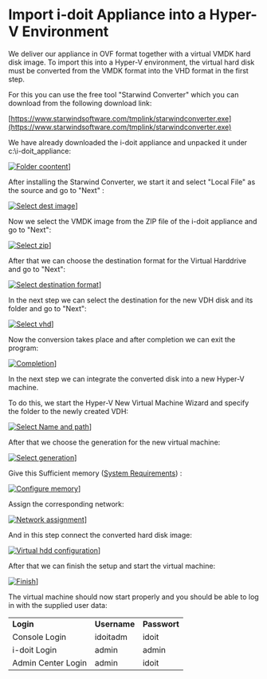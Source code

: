 # Import i-doit Appliance into a Hyper-V Environment

We deliver our appliance in OVF format together with a virtual VMDK hard disk image. To import this into a Hyper-V environment, the virtual hard disk must be converted from the VMDK format into the VHD format in the first step.

For this you can use the free tool "Starwind Converter" which you can download from the following download link:

[https://www.starwindsoftware.com/tmplink/starwindconverter.exe](https://www.starwindsoftware.com/tmplink/starwindconverter.exe)

We have already downloaded the i-doit appliance and unpacked it under c:\\i-doit\_appliance:

[![Folder coontent](../../assets/images/en/installation/manual-installation/virtual-appliance/appliance-hyper-v-import/1-hvi.png)](../../assets/images/en/installation/manual-installation/virtual-appliance/appliance-hyper-v-import/1-hvi.png)]

After installing the Starwind Converter, we start it and select "Local File" as the source and go to "Next" :

[![Select dest image](../../assets/images/en/installation/manual-installation/virtual-appliance/appliance-hyper-v-import/2-hvi.png)](../../assets/images/en/installation/manual-installation/virtual-appliance/appliance-hyper-v-import/2-hvi.png)]

Now we select the VMDK image from the ZIP file of the i-doit appliance and go to "Next":

[![Select zip](../../assets/images/en/installation/manual-installation/virtual-appliance/appliance-hyper-v-import/3-hvi.png)](../../assets/images/en/installation/manual-installation/virtual-appliance/appliance-hyper-v-import/3-hvi.png)]

After that we can choose the destination format for the Virtual Harddrive and go to "Next":

[![Select destination format](../../assets/images/en/installation/manual-installation/virtual-appliance/appliance-hyper-v-import/4-hvi.png)](../../assets/images/en/installation/manual-installation/virtual-appliance/appliance-hyper-v-import/4-hvi.png)]

In the next step we can select the destination for the new VDH disk and its folder and go to "Next":

[![Select vhd](../../assets/images/en/installation/manual-installation/virtual-appliance/appliance-hyper-v-import/5-hvi.png)](../../assets/images/en/installation/manual-installation/virtual-appliance/appliance-hyper-v-import/5-hvi.png)]

Now the conversion takes place and after completion we can exit the program:

[![Completion](../../assets/images/en/installation/manual-installation/virtual-appliance/appliance-hyper-v-import/6-hvi.png)](../../assets/images/en/installation/manual-installation/virtual-appliance/appliance-hyper-v-import/6-hvi.png)]

In the next step we can integrate the converted disk into a new Hyper-V machine.

To do this, we start the Hyper-V New Virtual Machine Wizard and specify the folder to the newly created VDH:

[![Select Name and path](../../assets/images/en/installation/manual-installation/virtual-appliance/appliance-hyper-v-import/7-hvi.png)](../../assets/images/en/installation/manual-installation/virtual-appliance/appliance-hyper-v-import/1-hvi.png)]

After that we choose the generation for the new virtual machine:

[![Select generation](../../assets/images/en/installation/manual-installation/virtual-appliance/appliance-hyper-v-import/8-hvi.png)](../../assets/images/en/installation/manual-installation/virtual-appliance/appliance-hyper-v-import/8-hvi.png)]

Give this Sufficient memory ([System Requirements](../system-requirements.md)) :

[![Configure memory](../../assets/images/en/installation/manual-installation/virtual-appliance/appliance-hyper-v-import/9-hvi.png)](../../assets/images/en/installation/manual-installation/virtual-appliance/appliance-hyper-v-import/9-hvi.png)]

Assign the corresponding network:

[![Network assignment](../../assets/images/en/installation/manual-installation/virtual-appliance/appliance-hyper-v-import/10-hvi.png)](../../assets/images/en/installation/manual-installation/virtual-appliance/appliance-hyper-v-import/10-hvi.png)]

And in this step connect the converted hard disk image:

[![Virtual hdd configuration](../../assets/images/en/installation/manual-installation/virtual-appliance/appliance-hyper-v-import/11-hvi.png)](../../assets/images/en/installation/manual-installation/virtual-appliance/appliance-hyper-v-import/11-hvi.png)]

After that we can finish the setup and start the virtual machine:

[![Finish](../../assets/images/en/installation/manual-installation/virtual-appliance/appliance-hyper-v-import/12-hvi.png)](../../assets/images/en/installation/manual-installation/virtual-appliance/appliance-hyper-v-import/12-hvi.png)]

The virtual machine should now start properly and you should be able to log in with the supplied user data:

|     |     |     |
| --- | --- | --- |
| **Login** | **Username** | **Passwort** |
| Console Login | idoitadm | idoit |
| i-doit Login | admin | admin |
| Admin Center Login | admin | idoit |